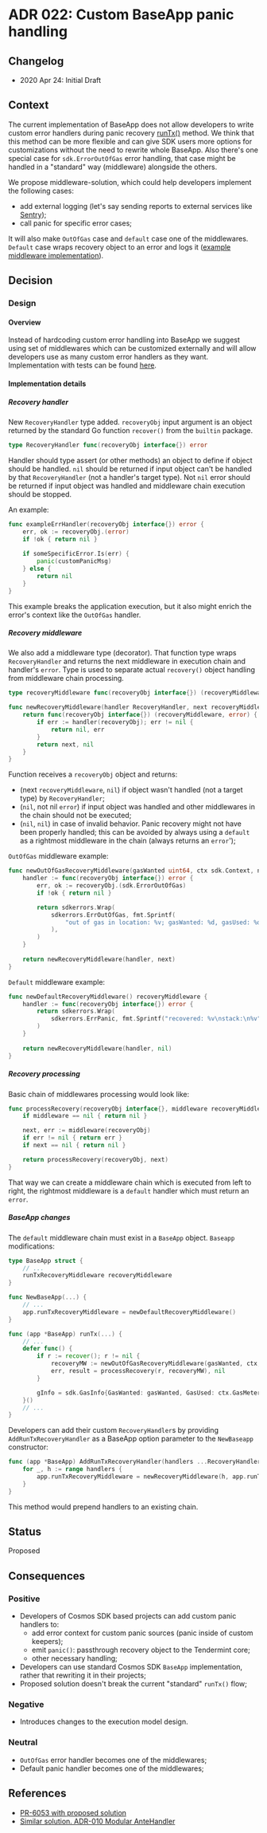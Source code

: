 # ADR 022: Custom BaseApp panic handling

## Changelog

- 2020 Apr 24: Initial Draft

## Context

The current implementation of BaseApp does not allow developers to write custom error handlers during panic recovery
[runTx()](https://github.com/cosmos/cosmos-sdk/blob/bad4ca75f58b182f600396ca350ad844c18fc80b/baseapp/baseapp.go#L539)
method. We think that this method can be more flexible and can give SDK users more options for customizations without
the need to rewrite whole BaseApp. Also there's one special case for `sdk.ErrorOutOfGas` error handling, that case
might be handled in a "standard" way (middleware) alongside the others.

We propose middleware-solution, which could help developers implement the following cases:
* add external logging (let's say sending reports to external services like [Sentry](https://sentry.io));
* call panic for specific error cases;

It will also make `OutOfGas` case and `default` case one of the middlewares.
`Default` case wraps recovery object to an error and logs it ([example middleware implementation](#Recovery-middleware)).

## Decision

### Design

#### Overview

Instead of hardcoding custom error handling into BaseApp we suggest using set of middlewares which can be customized
externally and will allow developers use as many custom error handlers as they want. Implementation with tests
can be found [here](https://github.com/cosmos/cosmos-sdk/pull/6053).

#### Implementation details

##### Recovery handler

New `RecoveryHandler` type added. `recoveryObj` input argument is an object returned by the standard Go function
`recover()` from the `builtin` package.

```go
type RecoveryHandler func(recoveryObj interface{}) error
```

Handler should type assert (or other methods) an object to define if object should be handled.
`nil` should be returned if input object can't be handled by that `RecoveryHandler` (not a handler's target type).
Not `nil` error should be returned if input object was handled and middleware chain execution should be stopped.

An example:

```go
func exampleErrHandler(recoveryObj interface{}) error {
    err, ok := recoveryObj.(error)
    if !ok { return nil }
    
    if someSpecificError.Is(err) {
        panic(customPanicMsg)
    } else {
        return nil
    }
}
```

This example breaks the application execution, but it also might enrich the error's context like the `OutOfGas` handler.

##### Recovery middleware

We also add a middleware type (decorator). That function type wraps `RecoveryHandler` and returns the next middleware in
execution chain and handler's `error`. Type is used to separate actual `recovery()` object handling from middleware
chain processing.

```go
type recoveryMiddleware func(recoveryObj interface{}) (recoveryMiddleware, error)

func newRecoveryMiddleware(handler RecoveryHandler, next recoveryMiddleware) recoveryMiddleware {
    return func(recoveryObj interface{}) (recoveryMiddleware, error) {
        if err := handler(recoveryObj); err != nil {
            return nil, err
        }
        return next, nil
    }
}
```

Function receives a `recoveryObj` object and returns:
* (next `recoveryMiddleware`, `nil`) if object wasn't handled (not a target type) by `RecoveryHandler`;
* (`nil`, not nil `error`) if input object was handled and other middlewares in the chain should not be executed;
* (`nil`, `nil`) in case of invalid behavior. Panic recovery might not have been properly handled;
this can be avoided by always using a `default` as a rightmost middleware in the chain (always returns an `error`'); 


`OutOfGas` middleware example:
```go
func newOutOfGasRecoveryMiddleware(gasWanted uint64, ctx sdk.Context, next recoveryMiddleware) recoveryMiddleware {
    handler := func(recoveryObj interface{}) error {
        err, ok := recoveryObj.(sdk.ErrorOutOfGas)
        if !ok { return nil }

        return sdkerrors.Wrap(
            sdkerrors.ErrOutOfGas, fmt.Sprintf(
                "out of gas in location: %v; gasWanted: %d, gasUsed: %d", err.Descriptor, gasWanted, ctx.GasMeter().GasConsumed(),
            ),
        )
    }
    
    return newRecoveryMiddleware(handler, next)
}
```

`Default` middleware example:
```go
func newDefaultRecoveryMiddleware() recoveryMiddleware {
    handler := func(recoveryObj interface{}) error {
        return sdkerrors.Wrap(
            sdkerrors.ErrPanic, fmt.Sprintf("recovered: %v\nstack:\n%v", recoveryObj, string(debug.Stack())),
        )
    }
    
    return newRecoveryMiddleware(handler, nil)
}
```

##### Recovery processing

Basic chain of middlewares processing would look like:

```go
func processRecovery(recoveryObj interface{}, middleware recoveryMiddleware) error {
	if middleware == nil { return nil }

	next, err := middleware(recoveryObj)
	if err != nil { return err }
	if next == nil { return nil }

	return processRecovery(recoveryObj, next)
}
```

That way we can create a middleware chain which is executed from left to right, the rightmost middleware is a
`default` handler which must return an `error`.

##### BaseApp changes

The `default` middleware chain must exist in a `BaseApp` object. `Baseapp` modifications:

```go
type BaseApp struct {
    // ...
    runTxRecoveryMiddleware recoveryMiddleware
}

func NewBaseApp(...) {
    // ...
    app.runTxRecoveryMiddleware = newDefaultRecoveryMiddleware()
}

func (app *BaseApp) runTx(...) {
    // ...
    defer func() {
        if r := recover(); r != nil {
            recoveryMW := newOutOfGasRecoveryMiddleware(gasWanted, ctx, app.runTxRecoveryMiddleware)
            err, result = processRecovery(r, recoveryMW), nil
        }

        gInfo = sdk.GasInfo{GasWanted: gasWanted, GasUsed: ctx.GasMeter().GasConsumed()}
    }()
    // ...
}
```

Developers can add their custom `RecoveryHandler`s by providing `AddRunTxRecoveryHandler` as a BaseApp option parameter to the `NewBaseapp` constructor:

```go
func (app *BaseApp) AddRunTxRecoveryHandler(handlers ...RecoveryHandler) {
    for _, h := range handlers {
        app.runTxRecoveryMiddleware = newRecoveryMiddleware(h, app.runTxRecoveryMiddleware)
    }
}
```

This method would prepend handlers to an existing chain.

## Status

Proposed

## Consequences

### Positive

- Developers of Cosmos SDK based projects can add custom panic handlers to:
    * add error context for custom panic sources (panic inside of custom keepers);
    * emit `panic()`: passthrough recovery object to the Tendermint core;
    * other necessary handling;
- Developers can use standard Cosmos SDK `BaseApp` implementation, rather that rewriting it in their projects;
- Proposed solution doesn't break the current "standard" `runTx()` flow;

### Negative

- Introduces changes to the execution model design.

### Neutral

- `OutOfGas` error handler becomes one of the middlewares;
- Default panic handler becomes one of the middlewares;

## References

- [PR-6053 with proposed solution](https://github.com/cosmos/cosmos-sdk/pull/6053)
- [Similar solution. ADR-010 Modular AnteHandler](https://github.com/cosmos/cosmos-sdk/blob/v0.38.3/docs/architecture/adr-010-modular-antehandler.md)
